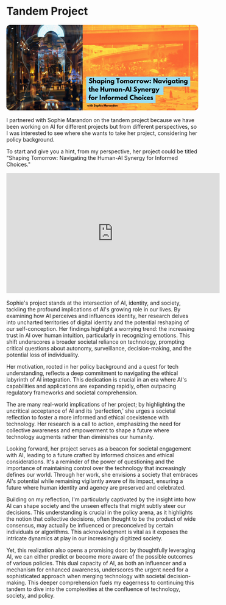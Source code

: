 # Tandem Project
<img src="../images/sophieTandem.png" alt="tandemproject" style="border-radius: 10px;"> 

I partnered with Sophie Marandon on the tandem project because we have been working on AI for different projects but from different perspectives, so I was interested to see where she wants to take her project, considering her policy background.

To start and give you a hint, from my perspective, her project could be titled "Shaping Tomorrow: Navigating the Human-AI Synergy for Informed Choices."

<iframe width="560" height="315" src="https://www.youtube.com/embed/NyQx1FlpYPk?si=Iq3RWAdG9ZgsahHB" title="YouTube video player" frameborder="0" allow="accelerometer; autoplay; clipboard-write; encrypted-media; gyroscope; picture-in-picture; web-share" referrerpolicy="strict-origin-when-cross-origin" allowfullscreen></iframe>

Sophie's project stands at the intersection of AI, identity, and society, tackling the profound implications of AI's growing role in our lives. By examining how AI perceives and influences identity, her research delves into uncharted territories of digital identity and the potential reshaping of our self-conception. Her findings highlight a worrying trend: the increasing trust in AI over human intuition, particularly in recognizing emotions. This shift underscores a broader societal reliance on technology, prompting critical questions about autonomy, surveillance, decision-making, and the potential loss of individuality.

Her motivation, rooted in her policy background and a quest for tech understanding, reflects a deep commitment to navigating the ethical labyrinth of AI integration. This dedication is crucial in an era where AI's capabilities and applications are expanding rapidly, often outpacing regulatory frameworks and societal comprehension.

The are many real-world implications of her project; by highlighting the uncritical acceptance of AI and its 'perfection,' she urges a societal reflection to foster a more informed and ethical coexistence with technology. Her research is a call to action, emphasizing the need for collective awareness and empowerment to shape a future where technology augments rather than diminishes our humanity. 

Looking forward, her project serves as a beacon for societal engagement with AI, leading to a future crafted by informed choices and ethical considerations. It's a reminder of the power of questioning and the importance of maintaining control over the technology that increasingly defines our world. Through her work, she envisions a society that embraces AI's potential while remaining vigilantly aware of its impact, ensuring a future where human identity and agency are preserved and celebrated.

Building on my reflection, I'm particularly captivated by the insight into how AI can shape society and the unseen effects that might subtly steer our decisions. This understanding is crucial in the policy arena, as it highlights the notion that collective decisions, often thought to be the product of wide consensus, may actually be influenced or preconceived by certain individuals or algorithms. This acknowledgment is vital as it exposes the intricate dynamics at play in our increasingly digitized society. 

Yet, this realization also opens a promising door: by thoughtfully leveraging AI, we can either predict or become more aware of the possible outcomes of various policies. This dual capacity of AI, as both an influencer and a mechanism for enhanced awareness, underscores the urgent need for a sophisticated approach when merging technology with societal decision-making. This deeper comprehension fuels my eagerness to continuing this tandem to dive into the complexities at the confluence of technology, society, and policy.